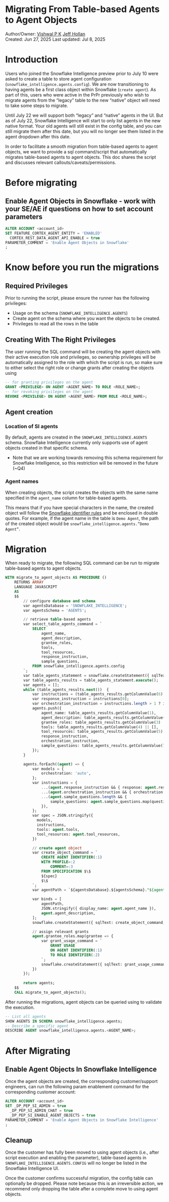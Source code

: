 # Migrating From Table-based Agents to Agent Objects

Author/Owner: [Vishwal P K](mailto:vishwal.pk@snowflake.com) [Jeff Hollan](mailto:jeff.hollan@snowflake.com)  
Created: Jun 27, 2025 Last updated: Jul 8, 2025

# Introduction

Users who joined the Snowflake Intelligence preview prior to July 10 were asked to create a table to store agent configuration (`snowflake_intelligence.agents.config`). We are now transitioning to having agents be a first class object within Snowflake (`create agent`). As part of this, users who were active in the PrPr previously who wish to migrate agents from the “legacy” table to the new “native” object will need to take some steps to migrate.

Until July 22 we will support both “legacy” and “native” agents in the UI. But as of July 22, Snowflake Intelligence will start to only list agents in the new native format. Your old agents will still exist in the config table, and you can still migrate them after this date, but you will no longer see them listed in the agent dropdown after this date.

In order to facilitate a smooth migration from table-based agents to agent objects, we want to provide a sql command/script that automatically migrates table-based agents to agent objects. This doc shares the script and discusses relevant callouts/caveats/permissions.

# Before migrating

## Enable Agent Objects in Snowflake \- work with your SE/AE if questions on how to set account parameters

```sql
ALTER ACCOUNT <account_id>
SET FEATURE_CORTEX_AGENT_ENTITY = 'ENABLED'
  CORTEX_REST_DATA_AGENT_API_ENABLE = true
PARAMETER_COMMENT = 'Enable Agent Objects in Snowflake'
;
```

# Know before you run the migrations

## Required Privileges

Prior to running the script, please ensure the runner has the following privileges:

* Usage on the schema (`SNOWFLAKE_INTELLIGENCE.AGENTS`)  
* Create agent on the schema where you want the objects to be created.  
* Privileges to read all the rows in the table

## Creating With The Right Privileges

The user running the SQL command will be creating the agent objects with their active execution role and privileges, so ownership privileges will be automatically assigned to the role with which the script is run, so make sure to either select the right role or change grants after creating the objects using

```sql
-- for granting privileges on the agent
GRANT <PRIVILEGE> ON AGENT <AGENT_NAME> TO ROLE <ROLE_NAME>;
-- for revoking privileges on the agent
REVOKE <PRIVILEGE> ON AGENT <AGENT_NAME> FROM ROLE <ROLE_NAME>;
```

## Agent creation

### Location of SI agents

By default, agents are created in the `SNOWFLAKE_INTELLIGENCE.AGENTS` schema. Snowflake Intelligence currently only supports use of agent objects created in that specific schema.

* Note that we are working towards removing this schema requirement for Snowflake Intelligence, so this restriction will be removed in the future (\~Q4)

### Agent names

When creating objects, the script creates the objects with the same name specified in the `agent_name` column for table-based agents.

This means that if you have special characters in the name, the created object will follow the [Snowflake identifier rules](https://docs.snowflake.com/en/sql-reference/identifiers-syntax) and be enclosed in double quotes. For example, if the agent name in the table is `Demo Agent`, the path of the created object would be `snowflake_intelligence.agents.”Demo Agent”`.

# Migration

When ready to migrate, the following SQL command can be run to migrate table-based agents to agent objects.

```sql
WITH migrate_to_agent_objects AS PROCEDURE ()
    RETURNS ARRAY
    LANGUAGE JAVASCRIPT
    AS
    $$
        // configure database and schema
        var agentsDatabase = 'SNOWFLAKE_INTELLIGENCE';
        var agentsSchema = 'AGENTS';

        // retrieve table-based agents
        var select_table_agents_command = `
            SELECT
                agent_name,
                agent_description,
                grantee_roles,
                tools,
                tool_resources,
                response_instruction,
                sample_questions,
            FROM snowflake_intelligence.agents.config
        `;
        var table_agents_statement = snowflake.createStatement({ sqlText: select_table_agents_command });
        var table_agents_results = table_agents_statement.execute();
        var agents = [];
        while (table_agents_results.next())  {
            var instructions = (table_agents_results.getColumnValue(6) || '').split('[ORCHESTRATION_INSTRUCTION]');
            var response_instruction = instructions[0];
            var orchestration_instruction = instructions.length > 1 ? instructions[1] : '';
            agents.push({
                agent_name: table_agents_results.getColumnValue(1),
                agent_description: table_agents_results.getColumnValue(2) || '',
                grantee_roles: table_agents_results.getColumnValue(3) || [],
                tools: table_agents_results.getColumnValue(4) || [],
                tool_resources: table_agents_results.getColumnValue(5) || {},
                response_instruction,
                orchestration_instruction,
                sample_questions: table_agents_results.getColumnValue(7) || [],
            });
        }

        agents.forEach((agent) => {
            var models = {
                orchestration: 'auto',
            };
            var instructions = {
                ...(agent.response_instruction && { response: agent.response_instruction }),
                ...(agent.orchestration_instruction && { orchestration: agent.orchestration_instruction }),
                ...(agent.sample_questions.length && {
                    sample_questions: agent.sample_questions.map(question => ({ question: question.text }))
                }),
            };
            var spec = JSON.stringify({
              models,
              instructions,
              tools: agent.tools,
              tool_resources: agent.tool_resources,
            })

            // create agent object
            var create_object_command = `
                CREATE AGENT IDENTIFIER(:1)
                WITH PROFILE=:2
                    COMMENT=:3
                FROM SPECIFICATION $\$
                ${spec}
                $\$
            `;
            var agentPath = `${agentsDatabase}.${agentsSchema}."${agent.agent_name}"`;

            var binds = [
                agentPath,
                JSON.stringify({ display_name: agent.agent_name }),
                agent.agent_description,
            ];
            snowflake.createStatement({ sqlText: create_object_command, binds }).execute();

            // assign relevant grants
            agent.grantee_roles.map(grantee => {
                var grant_usage_command = `
                    GRANT USAGE
                    ON AGENT IDENTIFIER(:1)
                    TO ROLE IDENTIFIER(:2)
                `;
                snowflake.createStatement({ sqlText: grant_usage_command, binds: [agentPath, grantee] }).execute();
            })
        });
        
        return agents;
    $$
    CALL migrate_to_agent_objects();
```

After running the migrations, agent objects can be queried using to validate the execution.

```sql
-- List all agents
SHOW AGENTS IN SCHEMA snowflake_intelligence.agents;
-- Describe a specific agent
DESCRIBE AGENT snowflake_intelligence.agents.<AGENT_NAME>;
```

# After Migrating

## Enable Agent Objects In Snowflake Intelligence

Once the agent objects are created, the corresponding customer/support engineers, can run the following param enablement command for the corresponding customer account:

```sql
ALTER ACCOUNT <account_id>
SET _DP_PEP_SI_ADMIN = true
  _DP_PEP_SI_ADMIN_CHAT = true
  _DP_PEP_SI_ENABLE_AGENT_OBJECTS = true
PARAMETER_COMMENT = 'Enable Agent Objects in Snowflake Intelligence'
;
```

## Cleanup

Once the customer has fully been moved to using agent objects (i.e., after script execution and enabling the parameter), table-based agents in `SNOWFLAKE_INTELLIGENCE.AGENTS.CONFIG` will no longer be listed in the Snowflake Intelligence UI.

Once the customer confirms successful migration, the config table can optionally be dropped. Please note because this is an irreversible action, we recommend only dropping the table after a complete move to using agent objects.

